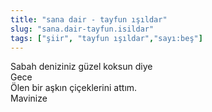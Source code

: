 ```yaml
---
title: "sana dair - tayfun ışıldar"
slug: "sana.dair-tayfun.isildar"
tags: ["şiir", "tayfun ışıldar","sayı:beş"]
---
```


Sabah deniziniz güzel koksun diye  
Gece\
Ölen bir aşkın çiçeklerini attım.\
Mavinize
